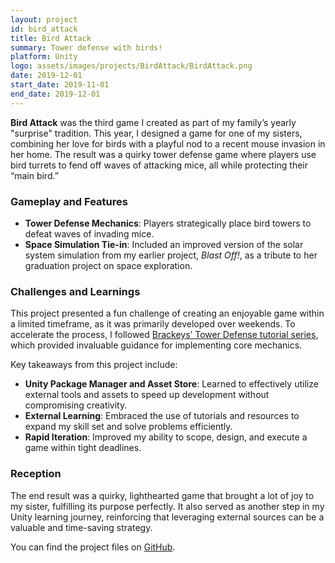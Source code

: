 ```yaml
---
layout: project
id: bird_attack
title: Bird Attack
summary: Tower defense with birds!
platform: Unity
logo: assets/images/projects/BirdAttack/BirdAttack.png
date: 2019-12-01
start_date: 2019-11-01
end_date: 2019-12-01
---
```


**Bird Attack** was the third game I created as part of my family’s yearly "surprise" tradition. This year, I designed a game for one of my sisters, combining her love for birds with a playful nod to a recent mouse invasion in her home. The result was a quirky tower defense game where players use bird turrets to fend off waves of attacking mice, all while protecting their “main bird.”

### Gameplay and Features
- **Tower Defense Mechanics**: Players strategically place bird towers to defeat waves of invading mice.
- **Space Simulation Tie-in**: Included an improved version of the solar system simulation from my earlier project, *Blast Off!*, as a tribute to her graduation project on space exploration.

### Challenges and Learnings
This project presented a fun challenge of creating an enjoyable game within a limited timeframe, as it was primarily developed over weekends. To accelerate the process, I followed [Brackeys’ Tower Defense tutorial series](https://www.youtube.com/watch?v=beuoNuK2tbk&list=PLPV2KyIb3jR4u5jX8za5iU1cqnQPmbzG0&ab_channel=Brackeys), which provided invaluable guidance for implementing core mechanics.

Key takeaways from this project include:
- **Unity Package Manager and Asset Store**: Learned to effectively utilize external tools and assets to speed up development without compromising creativity.
- **External Learning**: Embraced the use of tutorials and resources to expand my skill set and solve problems efficiently.
- **Rapid Iteration**: Improved my ability to scope, design, and execute a game within tight deadlines.

### Reception
The end result was a quirky, lighthearted game that brought a lot of joy to my sister, fulfilling its purpose perfectly. It also served as another step in my Unity learning journey, reinforcing that leveraging external sources can be a valuable and time-saving strategy.

You can find the project files on [GitHub](https://github.com/FlorisDeVries/BirdAttack).
